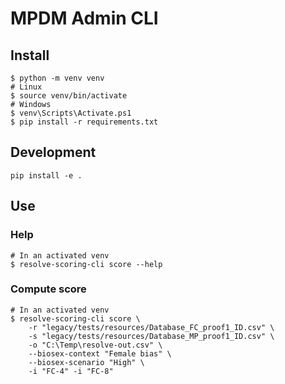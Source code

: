 # MPDM Admin CLI



## Install

```shell
$ python -m venv venv
# Linux
$ source venv/bin/activate
# Windows
$ venv\Scripts\Activate.ps1
$ pip install -r requirements.txt
```



## Development

```shell
pip install -e .
```



## Use

### Help

```shell
# In an activated venv
$ resolve-scoring-cli score --help
```

### Compute score

```shell
# In an activated venv
$ resolve-scoring-cli score \
    -r "legacy/tests/resources/Database_FC_proof1_ID.csv" \
    -s "legacy/tests/resources/Database_MP_proof1_ID.csv" \
    -o "C:\Temp\resolve-out.csv" \
    --biosex-context "Female bias" \
    --biosex-scenario "High" \
    -i "FC-4" -i "FC-8"
```
